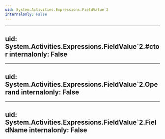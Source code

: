 ```yaml
---
uid: System.Activities.Expressions.FieldValue`2
internalonly: False
---
```


---
uid: System.Activities.Expressions.FieldValue`2.#ctor
internalonly: False
---

---
uid: System.Activities.Expressions.FieldValue`2.Operand
internalonly: False
---

---
uid: System.Activities.Expressions.FieldValue`2.FieldName
internalonly: False
---
